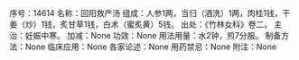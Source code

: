 序号：14614
名称：回阳救产汤
组成：人参1两，当归（酒洗）1两，肉桂1钱，干姜（炒）1钱，炙甘草1钱，白术（蜜炙黄）5钱。
出处：《竹林女科》卷二。
主治：妊娠中寒。
加减：None
功效：None
用法用量：水2钟，煎7分服。
制备方法：None
临床应用：None
各家论述：None
用药禁忌：None
附注：None
